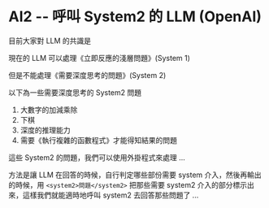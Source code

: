 # AI2 -- 呼叫 System2 的 LLM (OpenAI)

目前大家對 LLM 的共識是

現在的 LLM 可以處理《立即反應的淺層問題》(System 1)

但是不能處理《需要深度思考的問題》(System 2)

以下為一些需要深度思考的 System2 問題

1. 大數字的加減乘除
2. 下棋
3. 深度的推理能力
4. 需要《執行複雜的函數程式》才能得知結果的問題

這些 System2 的問題，我們可以使用外掛程式來處理 ...

方法是讓 LLM 在回答的時候，自行判定哪些部份需要 system 介入，然後再輸出的時候，用 `<system2>問題</system2>` 把那些需要 system2 介入的部分標示出來，這樣我們就能適時地呼叫 system2 去回答那些問題了 ...